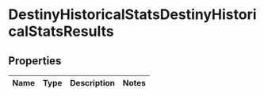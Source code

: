 
# DestinyHistoricalStatsDestinyHistoricalStatsResults

## Properties
Name | Type | Description | Notes
------------ | ------------- | ------------- | -------------



